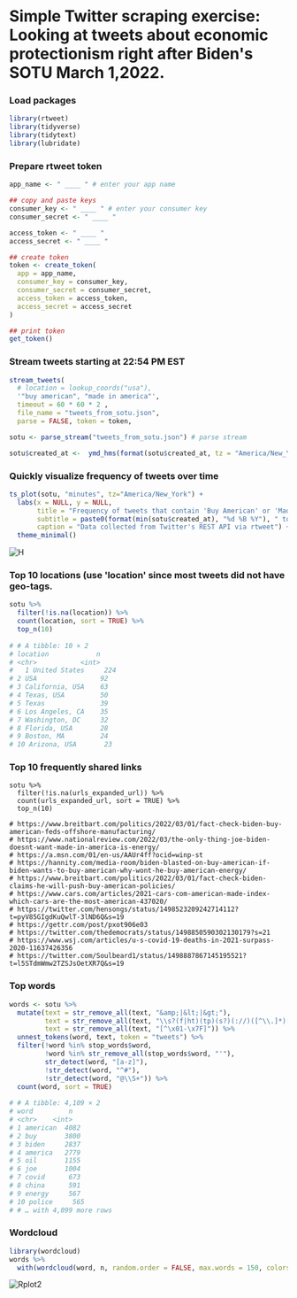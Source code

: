 # Simple Twitter scraping exercise: Looking at tweets about economic protectionism right after Biden's SOTU March 1,2022.

### Load packages 
```R
library(rtweet)
library(tidyverse)
library(tidytext)
library(lubridate)
```

### Prepare rtweet token 

```R
app_name <- " ____ " # enter your app name

## copy and paste keys 
consumer_key <- " ____ " # enter your consumer key
consumer_secret <- " ____ "

access_token <- " ____ "
access_secret <- " ____ "

## create token
token <- create_token(
  app = app_name,
  consumer_key = consumer_key,
  consumer_secret = consumer_secret,
  access_token = access_token,
  access_secret = access_secret
)

## print token
get_token() 
```

### Stream tweets starting at 22:54 PM EST 
```R
stream_tweets(
  # location = lookup_coords("usa"),
  '"buy american", "made in america"',
  timeout = 60 * 60 * 2 , 
  file_name = "tweets_from_sotu.json",
  parse = FALSE, token = token,
```

```R
sotu <- parse_stream("tweets_from_sotu.json") # parse stream

sotu$created_at <-  ymd_hms(format(sotu$created_at, tz = "America/New_York")) # turn data into EST
```

### Quickly visualize frequency of tweets over time 
```R
ts_plot(sotu, "minutes", tz="America/New_York") +
  labs(x = NULL, y = NULL,
       title = "Frequency of tweets that contain 'Buy American' or 'Made in America'",
       subtitle = paste0(format(min(sotu$created_at), "%d %B %Y"), " to ", format(max(sotu$created_at),"%d %B %Y")),
       caption = "Data collected from Twitter's REST API via rtweet") +
  theme_minimal()
```
![H](https://user-images.githubusercontent.com/42550111/156684028-a869152d-f742-4008-8dcb-d2fd298d2c35.png)

### Top 10 locations (use 'location' since most tweets did not have geo-tags.

```R
sotu %>% 
  filter(!is.na(location)) %>% 
  count(location, sort = TRUE) %>% 
  top_n(10)
  
# # A tibble: 10 × 2
# location            n
# <chr>           <int>
#   1 United States     224
# 2 USA                92
# 3 California, USA    63
# 4 Texas, USA         50
# 5 Texas              39
# 6 Los Angeles, CA    35
# 7 Washington, DC     32
# 8 Florida, USA       28
# 9 Boston, MA         24
# 10 Arizona, USA       23
```

### Top 10 frequently shared links

``` 
sotu %>% 
  filter(!is.na(urls_expanded_url)) %>% 
  count(urls_expanded_url, sort = TRUE) %>% 
  top_n(10)
  
# https://www.breitbart.com/politics/2022/03/01/fact-check-biden-buy-american-feds-offshore-manufacturing/
# https://www.nationalreview.com/2022/03/the-only-thing-joe-biden-doesnt-want-made-in-america-is-energy/
# https://a.msn.com/01/en-us/AAUr4ff?ocid=winp-st
# https://hannity.com/media-room/biden-blasted-on-buy-american-if-biden-wants-to-buy-american-why-wont-he-buy-american-energy/
# https://www.breitbart.com/politics/2022/03/01/fact-check-biden-claims-he-will-push-buy-american-policies/
# https://www.cars.com/articles/2021-cars-com-american-made-index-which-cars-are-the-most-american-437020/
# https://twitter.com/hensongs/status/1498523209242714112?t=pyV85GIgdKuQwlT-3lND6Q&s=19
# https://gettr.com/post/pxot906e03
# https://twitter.com/thedemocrats/status/1498850590302130179?s=21
# https://www.wsj.com/articles/u-s-covid-19-deaths-in-2021-surpass-2020-11637426356
# https://twitter.com/Soulbeard1/status/1498887867145195521?t=l5STdmWmw2TZSJsOetXR7Q&s=19
```


### Top words

```R
words <- sotu %>%
  mutate(text = str_remove_all(text, "&amp;|&lt;|&gt;"),
         text = str_remove_all(text, "\\s?(f|ht)(tp)(s?)(://)([^\\.]*)[\\.|/](\\S*)"),
         text = str_remove_all(text, "[^\x01-\x7F]")) %>% 
  unnest_tokens(word, text, token = "tweets") %>%
  filter(!word %in% stop_words$word,
         !word %in% str_remove_all(stop_words$word, "'"),
         str_detect(word, "[a-z]"),
         !str_detect(word, "^#"),         
         !str_detect(word, "@\\S+")) %>%
  count(word, sort = TRUE)
  
# # A tibble: 4,109 × 2
# word         n
# <chr>    <int>
# 1 american  4082
# 2 buy       3800
# 3 biden     2837
# 4 america   2779
# 5 oil       1155
# 6 joe       1004
# 7 covid      673
# 8 china      591
# 9 energy     567
# 10 police     565
# # … with 4,099 more rows
```

### Wordcloud

```R
library(wordcloud) 
words %>% 
  with(wordcloud(word, n, random.order = FALSE, max.words = 150, colors = "#0062bd"))
```

![Rplot2](https://user-images.githubusercontent.com/42550111/156685430-a5b2814d-d338-4e3a-9a1e-e63a7017ce31.png)

